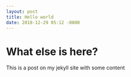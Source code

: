 ```yaml
---
layout: post
title: Hello world
date: 2018-12-29 05:12 -0800
---
```

# What else is here?
This is a post on my jekyll site with some content